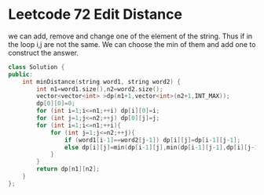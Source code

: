# Leetcode 72 Edit Distance
we can add, remove and change one of the element of the string. Thus if in the loop i,j are not the same. We can choose the min of them and add one to construct the answer.

```cpp
class Solution {
public:
    int minDistance(string word1, string word2) {
        int n1=word1.size(),n2=word2.size();
        vector<vector<int> >dp(n1+1,vector<int>(n2+1,INT_MAX));
        dp[0][0]=0;
        for (int i=1;i<=n1;++i) dp[i][0]=i;
        for (int j=1;j<=n2;++j) dp[0][j]=j;
        for (int i=1;i<=n1;++i){
            for (int j=1;j<=n2;++j){
                if (word1[i-1]==word2[j-1]) dp[i][j]=dp[i-1][j-1];
                else dp[i][j]=min(dp[i-1][j],min(dp[i-1][j-1],dp[i][j-1]))+1;
            }
        }
        return dp[n1][n2];
    }
};
```
